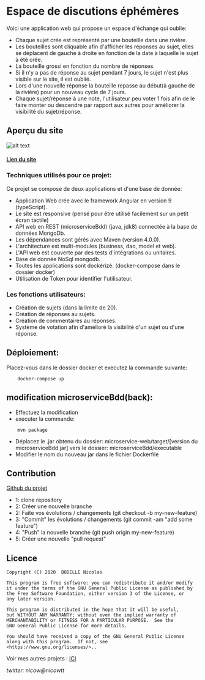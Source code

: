 # Espace de discutions éphémères
Voici une application web qui propose un espace d'échange qui oublie:</br>
* Chaque sujet crée est représenté par une bouteille dans une rivière.
* Les bouteilles sont cliquable afin d'afficher les réponses au sujet, elles se déplacent 
de gauche à droite en fonction de la date à laquelle le sujet à été crée.
* La bouteille grossi en fonction du nombre de réponses.
* Si il n'y a pas de réponse au sujet pendant 7 jours, le sujet n'est 
plus visible sur le site, il est oublié. 
* Lors d'une nouvelle réponse la bouteille repasse au début(à gauche de la rivière) 
pour un nouveau cycle de 7 jours.
* Chaque sujet/réponse à une note, l'utilisateur peu voter 1 fois afin de le faire monter 
ou descendre par rapport aux autres pour améliorer la visibilité du sujet/réponse.

## Aperçu du site
![alt text](https://github.com/nicowtt/solution_project/blob/master/discutProject.jpg)<br>
#### [Lien du site](http://discut.hopto.org/)

### Techniques utilisés pour ce projet:
Ce projet se compose de deux applications et d'une base de donnée:
* Application Web crée avec le framework Angular en version 9 (typeScript).
* Le site est responsive (pensé pour être utilisé facilement sur un petit écran tactile)
* API web en REST (microserviceBdd) (java, jdk8) connectée à la base de données
MongoDb.
* Les dépendances sont gérés avec Maven (version 4.0.0).
* L'architecture est multi-modules (business, dao, model et web).
* L'API web est couverte par des tests d'intégrations ou unitaires.
* Base de donnée NoSql mongodb.
* Toutes les applications sont dockérizé. (docker-compose dans le dossier docker)
* Utilisation de Token pour identifier l'utilisateur.

### Les fonctions utilisateurs:
* Création de sujets (dans la limite de 20).
* Création de réponses au sujets.
* Création de commentaires au réponses.
* Système de votation afin d'amélioré la visibilité d'un sujet ou d'une réponse.

## Déploiement:
Placez-vous dans le dossier docker et executez la commande suivante:
```
    docker-compose up
```
## modification microserviceBdd(back):
- Effectuez la modification
- executer la commande:
```
    mvn package
```
- Déplacez le .jar obtenu du dossier: microservice-web/target/[version du microserviceBdd.jar]
vers le dossier: microserviceBdd/executable
- Modifier le nom du nouveau jar dans le fichier Dockerfile

## Contribution
[Github du projet](https://github.com/nicowtt/solution_project)

* 1: clone repository
* 2: Créer une nouvelle branche
* 2: Faite vos évolutions / changements (git checkout -b my-new-feature)
* 3: "Commit" les évolutions / changements (git commit -am "add some feature")
* 4: "Push" la nouvelle branche (git push origin my-new-feature)
* 5: Créer une nouvelle "pull request"

## Licence
    Copyright (C) 2020  BODELLE Nicolas

    This program is free software: you can redistribute it and/or modify
    it under the terms of the GNU General Public License as published by
    the Free Software Foundation, either version 3 of the License, or
    any later version.

    This program is distributed in the hope that it will be useful,
    but WITHOUT ANY WARRANTY; without even the implied warranty of
    MERCHANTABILITY or FITNESS FOR A PARTICULAR PURPOSE.  See the
    GNU General Public License for more details.

    You should have received a copy of the GNU General Public License
    along with this program.  If not, see <https://www.gnu.org/licenses/>..

Voir mes autres projets :
[ICI](https://github.com/nicowtt?tab=repositories)


*twitter: nicow@nicowtt*